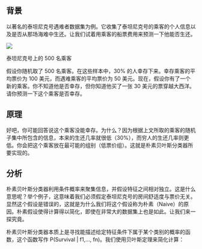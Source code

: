 ## 背景

以著名的泰坦尼克号遇难者数据集为例。它收集了泰坦尼克号的乘客的个人信息以及是否从那场海难中生还。让我们试着用乘客的船票费用来预测一下他能否生还。

![](https://user-gold-cdn.xitu.io/2018/8/28/1657fc93d095f58b?imageslim)

泰坦尼克号上的 500 名乘客


假设你随机取了 500 名乘客。在这些样本中，30% 的人幸存下来。幸存乘客的平均票价为 100 美元，而遇难乘客的平均票价为 50 美元。现在，假设你有了一个新的乘客。你不知道他是否幸存，但你知道他买了一张 30 美元的票穿越大西洋。请你预测一下这个乘客是否幸存。



## 原理
好吧，你可能回答说这个乘客没能幸存。为什么？因为根据上文所取的乘客的随机子集中所包含的信息，本来的生还几率就很低（30%），而穷人的生还几率则更低。你会把这个乘客放在最可能的组别（低票价组）。这就是朴素贝叶斯分类器所要实现的。

## 分析

朴素贝叶斯分类器利用条件概率来聚集信息，并假设特征之间相对独立。这是什么意思呢？举个例子，这意味着我们必须假定泰坦尼克号的房间舒适度与票价无关。显然这个假设是错误的，这就是为什么我们将这个假设称为朴素（Naive）的原因。朴素假设使得计算得以简化，即使在非常大的数据集上也是如此。让我们来一探究竟。

朴素贝叶斯分类器本质上是寻找能描述给定特征条件下属于某个类别的概率的函数，这个函数写作 P(Survival | f1,…, fn)。我们使用贝叶斯定理来简化计算：
